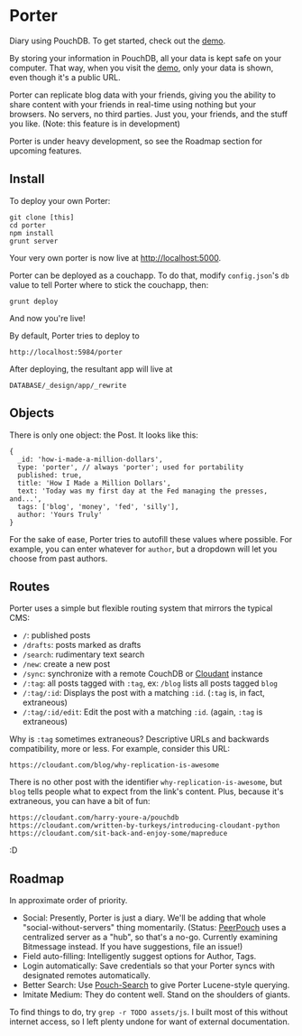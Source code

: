# Porter

[demo]: http://porter.maxthayer.org
[peerpouch]: derp
[pouchsearch]: herp
[cloudant]: https://cloudant.com

Diary using PouchDB. To get started, check out the [demo][demo].

By storing your information in PouchDB, all your data is kept safe on your computer. That way, when you visit the [demo][demo], only your data is shown, even though it's a public URL.

Porter can replicate blog data with your friends, giving you the ability to share content with your friends in real-time using nothing but your browsers. No servers, no third parties. Just you, your friends, and the stuff you like. (Note: this feature is in development)

Porter is under heavy development, so see the Roadmap section for upcoming features.

## Install

To deploy your own Porter:

    git clone [this]
    cd porter
    npm install
    grunt server

Your very own porter is now live at <http://localhost:5000>.

Porter can be deployed as a couchapp. To do that, modify `config.json`'s `db` value to tell Porter where to stick the couchapp, then:

    grunt deploy

And now you're live! 

By default, Porter tries to deploy to

    http://localhost:5984/porter

After deploying, the resultant app will live at

    DATABASE/_design/app/_rewrite

## Objects

There is only one object: the Post. It looks like this:

    {
      _id: 'how-i-made-a-million-dollars',
      type: 'porter', // always 'porter'; used for portability
      published: true,
      title: 'How I Made a Million Dollars',
      text: 'Today was my first day at the Fed managing the presses, and...',
      tags: ['blog', 'money', 'fed', 'silly'],
      author: 'Yours Truly'
    }

For the sake of ease, Porter tries to autofill these values where possible. For example, you can enter whatever for `author`, but a dropdown will let you choose from past authors.

## Routes

Porter uses a simple but flexible routing system that mirrors the typical CMS:

* `/`: published posts
* `/drafts`: posts marked as drafts
* `/search`: rudimentary text search
* `/new`: create a new post
* `/sync`: synchronize with a remote CouchDB or [Cloudant][cloudant] instance
* `/:tag`: all posts tagged with `:tag`, ex: `/blog` lists all posts tagged `blog`
* `/:tag/:id`: Displays the post with a matching `:id`. (`:tag` is, in fact, extraneous)
* `/:tag/:id/edit`: Edit the post with a matching `:id`. (again, `:tag` is extraneous)

Why is `:tag` sometimes extraneous? Descriptive URLs and backwards compatibility, more or less. For example, consider this URL:

    https://cloudant.com/blog/why-replication-is-awesome

There is no other post with the identifier `why-replication-is-awesome`, but `blog` tells people what to expect from the link's content. Plus, because it's extraneous, you can have a bit of fun:

    https://cloudant.com/harry-youre-a/pouchdb
    https://cloudant.com/written-by-turkeys/introducing-cloudant-python
    https://cloudant.com/sit-back-and-enjoy-some/mapreduce

:D

## Roadmap

In approximate order of priority.

* Social: Presently, Porter is just a diary. We'll be adding that whole "social-without-servers" thing momentarily. (Status: [PeerPouch][peerpouch] uses a centralized server as a "hub", so that's a no-go. Currently examining Bitmessage instead. If you have suggestions, file an issue!)
* Field auto-filling: Intelligently suggest options for Author, Tags.
* Login automatically: Save credentials so that your Porter syncs with designated remotes automatically.
* Better Search: Use [Pouch-Search][pouchsearch] to give Porter Lucene-style querying.
* Imitate Medium: They do content well. Stand on the shoulders of giants.

To find things to do, try `grep -r TODO assets/js`. I built most of this without internet access, so I left plenty undone for want of external documentation.